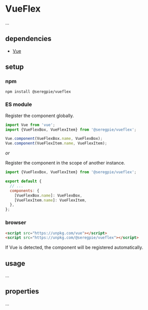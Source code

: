# VueFlex

...

## dependencies

- [Vue](https://github.com/vuejs/vue)

## setup

### npm

```shell
npm install @seregpie/vueflex
```

### ES module

Register the component globally.

```javascript
import Vue from 'vue';
import {VueFlexBox, VueFlexItem} from '@seregpie/vueflex';

Vue.component(VueFlexBox.name, VueFlexBox);
Vue.component(VueFlexItem.name, VueFlexItem);
```

*or*

Register the component in the scope of another instance.

```javascript
import {VueFlexBox, VueFlexItem} from '@seregpie/vueflex';

export default {
  // ...
  components: {
    [VueFlexBox.name]: VueFlexBox,
    [VueFlexItem.name]: VueFlexItem,
  },
};
```

### browser

```html
<script src="https://unpkg.com/vue"></script>
<script src="https://unpkg.com/@seregpie/vueflex"></script>
```

If Vue is detected, the component will be registered automatically.

## usage

...

## properties

...
